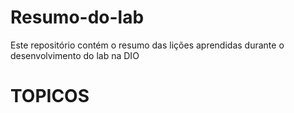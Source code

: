 # Resumo-do-lab
Este repositório contém o resumo das lições aprendidas durante o desenvolvimento do lab na DIO



# TOPICOS
# 